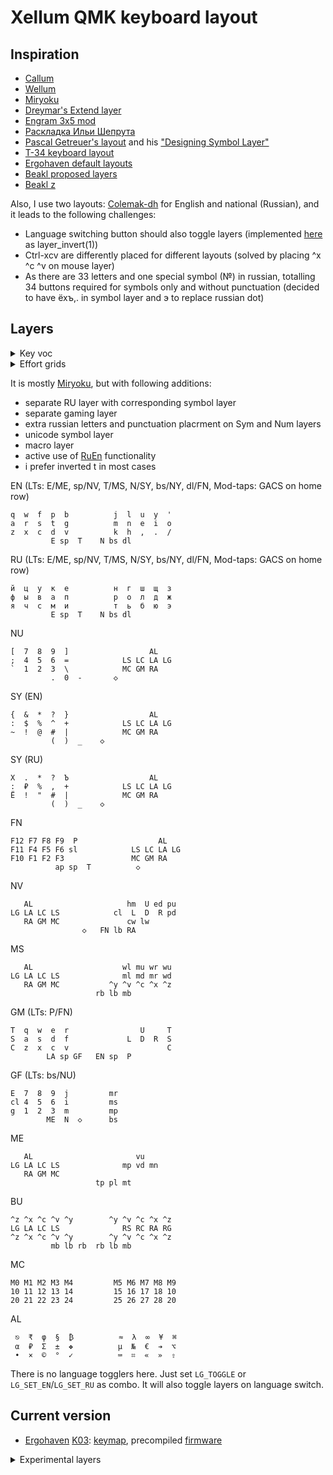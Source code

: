 # Xellum QMK keyboard layout

## Inspiration

- [Callum](https://github.com/callum-oakley/qmk_firmware/tree/master/users/callum)
- [Wellum](https://github.com/braindefender/wellum)
- [Miryoku](https://github.com/manna-harbour/miryoku)
- [Dreymar's Extend layer](https://dreymar.colemak.org/layers-extend.html)
- [Engram 3x5 mod](https://github.com/shnarazk/engram/tree/extensions/mod-3x5)
- [Раскладка Ильи Шепрута](https://optozorax.github.io/p/my-keyboard-layout/)
- [Pascal Getreuer's layout](https://github.com/getreuer/qmk-keymap) and his ["Designing Symbol Layer"](https://getreuer.info/posts/keyboards/symbol-layer/index.html)
- [T-34 keyboard layout](https://www.jonashietala.se/blog/2021/06/03/the-t-34-keyboard-layout/)
- [Ergohaven default layouts](https://ergohaven.xyz)
- [Beakl proposed layers](http://ieants.cc/beakl/?i=3)
- [Beakl z](http://thedarnedestthing.com/beakl%20zi%20revisited)

Also, I use two layouts: [Colemak-dh](https://colemakmods.github.io/mod-dh/) for English and national (Russian), and it leads to the following challenges:

- Language switching button should also toggle layers (implemented [here](https://github.com/xelorr/xellum/blob/vial/keyboards/ergohaven/ergohaven_ruen.c#L20-L38) as layer_invert(1))
- Ctrl-xcv are differently placed for different layouts (solved by placing ^x ^c ^v on mouse layer)
- As there are 33 letters and one special symbol (№) in russian, totalling 34 buttons required for symbols only and without punctuation (decided to have ёхъ,. in symbol layer and э to replace russian dot)

## Layers

<details>

<summary>Key voc</summary>

| abbr     | key symbol | key name                                         |
| -------- | ---------- | ------------------------------------------------ |
| ◇        |            | Holding to keep layer activated                  |
| S        | ⇧          | OSM or OSSM Shift                                |
| C        | ⌃          | OSM or OSSM Control                              |
| A        | ⌥          | OSM or OSSM Alt                                  |
| G        | ⌘          | OSM or OSSM Gui                                  |
| LS       | ⇧          | Regular (non-sticky) Left Shift                  |
| LC       | ⌃          | Regular (non-sticky) Left Control                |
| LA       | ⌥          | Regular (non-sticky) Left Alt/Option             |
| LG       | ⌘          | Regular (non-sticky) Left Gui/Super/Win/Command  |
| RS       | ⇧          | Regular (non-sticky) Right Shift                 |
| RC       | ⌃          | Regular (non-sticky) Right Control               |
| RA       | ⌥          | Regular (non-sticky) AltGr                       |
| RG       | ⌘          | Regular (non-sticky) Right Gui/Super/Win/Command |
| __       |            | nothing/transition to previous layer             |
| E        | ⎋          | Escape                                           |
| N        | ↵          | Enter                                            |
| T        | ⇥          | Tab                                              |
| P        |            | Print Screen                                     |
| sp       | ␣          | Space                                            |
| bs       | ⌫          | Backspace                                        |
| dl       | ⌦          | Delete                                           |
| ap       |            | App/Menu                                         |
| U        | ↑          | Up                                               |
| D        | ↓          | Down                                             |
| L        | ←          | Left                                             |
| R        | →          | Right                                            |
| ed       | ↘          | End                                              |
| hm       | ↖          | Home                                             |
| pd       | ⇟          | Page Down                                        |
| pu       | ⇞          | Page Up                                          |
| lb       |            | Left mouse button / button 1                     |
| rb       |            | Right mouse button / button 2                    |
| mb       |            | Miggle mouse button / button 3                   |
| mu       |            | Mouse cursor up                                  |
| md       |            | Mouse cursor down                                |
| ml       |            | Mouse cursor left                                |
| mr       |            | Mouse cursor right                               |
| wu       |            | Mouse wheel up                                   |
| wd       |            | Mouse wheel down                                 |
| wl       |            | Mouse wheel left                                 |
| wr       |            | Mouse wheel right                                |
| Wu       |            | Focus up window                                  |
| Wd       |            | Focus down window                                |
| Wl       |            | Focus left window                                |
| Wr       |            | Focus right window                               |
| Wc       |            | Vim window close                                 |
| Wh       |            | Window split horisontally                        |
| Wv       |            | Window split vertcally                           |
| nl       |            | Num Lock                                         |
| sl       |            | Scroll Lock                                      |
| cl       | ⇪          | Caps Lock                                        |
| cw       | ⇪          | Caps Word                                        |
| lw       |            | RuEn Word                                        |
| lg       |            | Language toggle                                  |
| en       |            | Language set English                             |
| ru       |            | Language set Russian                             |
| pa       |            | Pause/Break                                      |
| rm       |            | Record macro                                     |
| pm       |            | Play recorded macro                              |
| sm       |            | Stop recording macro                             |
| st       |            | Switch Tab (sticky Ctrl-tab)                     |
| sw       |            | Switch Window (sticky Alt-tab or Command-tab)    |
| pt       |            | Previous tab                                     |
| nt       |            | Next tab                                         |
| ns       |            | Next space                                       |
| ps       |            | Prev space                                       |
| qt       |            | Close tab                                        |
| qw       |            | Close window                                     |
| pl       |            | Media play                                       |
| tp       |            | Media stop                                       |
| mp       |            | Media prev                                       |
| mn       |            | Media next                                       |
| vu       |            | Volume up                                        |
| vd       |            | Volume down                                      |
| mt       |            | Mute                                             |
| ^c       |            | Copy                                             |
| ^v       |            | Paste                                            |
| ^x       |            | Cut                                              |
| ^z       |            | Undo                                             |
|  EN      |            | English alphas layer                             |
|  RU      |            | Russian alphas layer                             |
|  NV      |            | navigation layer                                 |
|  MS      |            | mouse/cursor layer                               |
|  SY      |            | symbol later                                     |
|  MC      |            | macro/launcher layer                             |
|  BU      |            | button layer                                     |
|  NU      |            | numbers layer                                    |
|  ME      |            | media layer                                      |
|  FN      |            | F-row/function layer                             |
|  GM      |            | Gaming layer                                     |
|  GF      |            | Function layer for Gaming layer                  |
|  AL      |            | Alt symbol layer                                 |

</details>

<details>

<summary>Effort grids</summary>

[Ergohaven](https://ergohaven.xyz/) [K03](https://ergohaven.xyz/k03)
```
 5  5  4  3  4  6          6  4  3  4  5  5
 4  3  3  2  2  4          4  2  2  3  3  4
 2  1  0  0  0  2          2  0  0  0  1  2
 3  3  2  2  1  4  6    6  4  1  2  2  3  3
       4  4  3  0  1    1  0  3  4  4
```

</details>

It is mostly [Miryoku](https://github.com/manna-harbour/miryoku/tree/master/docs/reference), but with following additions:

- separate RU layer with corresponding symbol layer
- separate gaming layer
- extra russian letters and punctuation placrment on Sym and Num layers
- unicode symbol layer
- macro layer
- active use of [RuEn](https://github.com/ergohaven/vial-qmk/blob/vial/keyboards/ergohaven/docs/ruen.md) functionality
- i prefer inverted t in most cases

EN (LTs: E/ME, sp/NV, T/MS, N/SY, bs/NY, dl/FN, Mod-taps: GACS on home row)
```
q  w  f  p  b          j  l  u  y  '
a  r  s  t  g          m  n  e  i  o
z  x  c  d  v          k  h  ,  .  /
         E sp  T    N bs dl
```

RU (LTs: E/ME, sp/NV, T/MS, N/SY, bs/NY, dl/FN, Mod-taps: GACS on home row)
```
й  ц  у  к  е          н  г  ш  щ  з
ф  ы  в  а  п          р  о  л  д  ж
я  ч  с  м  и          т  ь  б  ю  э
         E sp  T    N bs dl
```

NU
```
[  7  8  9  ]                  AL   
;  4  5  6  =            LS LC LA LG
`  1  2  3  \            MC GM RA   
         .  0  -       ◇   
```

SY (EN)
```
{  &  *  ?  }                  AL   
:  $  %  ^  +            LS LC LA LG
~  !  @  #  |            MC GM RA   
         (  )  _    ◇       
```

SY (RU)
```
Х  .  *  ?  Ъ                  AL   
:  ₽  %  ,  +            LS LC LA LG
Ё  !  "  #  |            MC GM RA   
         (  )  _    ◇       
```

FN
```
F12 F7 F8 F9  P                  AL   
F11 F4 F5 F6 sl            LS LC LA LG
F10 F1 F2 F3               MC GM RA   
          ap sp  T          ◇
```

NV
```
   AL                     hm  U ed pu
LG LA LC LS            cl  L  D  R pd
   RA GM MC               cw lw      
                ◇   FN lb RA
```

MS
```
   AL                    wl mu wr wu
LG LA LC LS              ml md mr wd
   RA GM MC           ^y ^v ^c ^x ^z 
                   rb lb mb
```

GM (LTs: P/FN)
```
T  q  w  e  r                U     T
S  a  s  d  f             L  D  R  S
C  z  x  c  v                      C
        LA sp GF   EN sp  P
```

GF (LTs: bs/NU)
```
E  7  8  9  j         mr   
cl 4  5  6  i         ms   
g  1  2  3  m         mp   
        ME  N  ◇      bs
```

ME
```
   AL                       vu      
LG LA LC LS              mp vd mn   
   RA GM MC                          
                   tp pl mt
```

BU
```
^z ^x ^c ^v ^y        ^y ^v ^c ^x ^z
LG LA LC LS              RS RC RA RG
^z ^x ^c ^v ^y        ^y ^v ^c ^x ^z 
         mb lb rb  rb lb mb
```

MC
```
M0 M1 M2 M3 M4         M5 M6 M7 M8 M9 
10 11 12 13 14         15 16 17 18 10 
20 21 22 23 24         25 26 27 28 20 
```

AL
```
 ⎋  ₹  φ  §  ₿          ≈  λ  ∞  ¥  ⌘
 α  ₽  Σ  ±  ❖          μ  №  €  ➔  ⌥
 •  ×  ©  °  ✓          ⌨  ⌗  «  »  ⇧
```

There is no language togglers here.
Just set `LG_TOGGLE` or `LG_SET_EN`/`LG_SET_RU` as combo. It will also toggle layers on language switch.

## Current version

- [Ergohaven](https://ergohaven.xyz/) [K03](https://ergohaven.xyz/k03): [keymap](./keyboards/ergohaven/k03/keymaps/miryoku/keymap.c), precompiled [firmware](https://github.com/XelorR/xellum/releases/download/latest/ergohaven_k03_rev1_miryoku.uf2)

<details>

<summary>Experimental layers</summary>

```
q  w  f  p  b          j  l  u  y  '
a  r  s  t  g          m  n  e  i  o
z  x  c  d  v          k  h  ,  .  /
         E sp  T    N bs dl
```

NU
```
!  7  8  9  %                  AL   
,  4  5  6  .            LS LC LA LG
?  1  2  3  ^            MC GM RA   
         .  0  \       ◇   
```

SY (EN)
```
@  <  =  >  `                  AL   
:  (  -  )  *            LS LC LA LG
~  [  ;  ]  #            MC GM RA   
         &  $  /    ◇       
```

</details>
